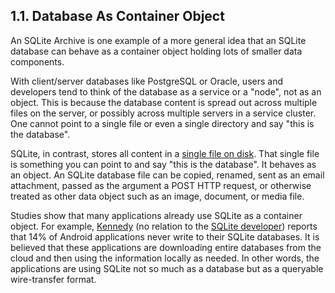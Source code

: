 ## 1\.1\. Database As Container Object



An SQLite Archive is one example of a more general
idea that an SQLite database can behave as a container object holding
lots of smaller data components.




With client/server databases like PostgreSQL or Oracle, users and
developers tend to think of the database as a service or a "node", not
as an object. This is because the database content is spread out across
multiple files on the server, or possibly across multiple servers in a
service cluster. One cannot point to a single file or even a single
directory and say "this is the database".




SQLite, in contrast, stores all content in a [single file on disk](fileformat2.html).
That single file is something you can point to and say
"this is the database". It behaves as an object.
An SQLite database file can be copied, renamed, sent as an
email attachment, passed as the argument a POST HTTP request,
or otherwise treated as other data object such as an image,
document, or media file.




Studies show that many applications already use
SQLite as a container object. For example,
[Kennedy](https://odin.cse.buffalo.edu/papers/2015/TPCTC-sqlite-final.pdf)
(no relation to the [SQLite developer](crew.html#dan)) reports that 14% of
Android applications never write to their SQLite databases. It is
believed that these applications are downloading entire databases
from the cloud and then using the information locally as needed. In other
words, the applications are using SQLite not so much as a database but as
a queryable wire\-transfer format.



